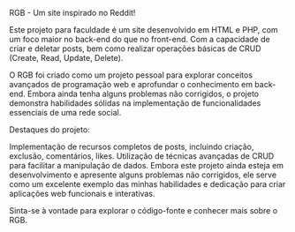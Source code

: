 RGB - Um site inspirado no Reddit!

Este projeto para faculdade é um site desenvolvido em HTML e PHP, com um foco maior no back-end do que no front-end. Com a capacidade de criar e deletar posts, bem como realizar operações básicas de CRUD (Create, Read, Update, Delete).

O RGB foi criado como um projeto pessoal para explorar conceitos avançados de programação web e aprofundar o conhecimento em back-end. Embora ainda tenha alguns problemas não corrigidos, o projeto demonstra habilidades sólidas na implementação de funcionalidades essenciais de uma rede social.

Destaques do projeto:

Implementação de recursos completos de posts, incluindo criação, exclusão, comentários, likes.
Utilização de técnicas avançadas de CRUD para facilitar a manipulação de dados.
Embora este projeto ainda esteja em desenvolvimento e apresente alguns problemas não corrigidos, ele serve como um excelente exemplo das minhas habilidades e dedicação para criar aplicações web funcionais e interativas.

Sinta-se à vontade para explorar o código-fonte e conhecer mais sobre o RGB.
